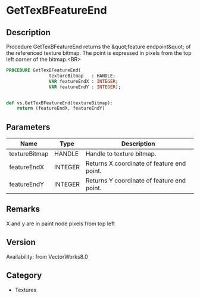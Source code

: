 # GetTexBFeatureEnd

## Description
Procedure GetTexBFeatureEnd returns the &amp;quot;feature endpoint&amp;quot; of the referenced texture bitmap.  The point is expressed in pixels from the top left corner of the bitmap.&lt;BR&gt;


```pascal
PROCEDURE GetTexBFeatureEnd(
				textureBitmap   : HANDLE;
				VAR featureEndX : INTEGER;
				VAR featureEndY : INTEGER);
```

```python

def vs.GetTexBFeatureEnd(textureBitmap):
    return (featureEndX, featureEndY)
```

## Parameters
|Name|Type|Description|
|---|---|---|
|textureBitmap|HANDLE|Handle to texture bitmap.|
|featureEndX|INTEGER|Returns X coordinate of feature end point.|
|featureEndY|INTEGER|Returns Y coordinate of feature end point.|

## Remarks
X and y are in paint node pixels from top left

## Version
Availability: from VectorWorks8.0
## Category
* Textures

